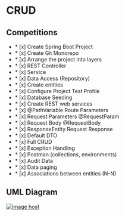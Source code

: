 # CRUD



  ## Competitions
     
 <ul>
     <li>* [x] Create Spring Boot Project</li>
     <li>* [x] Create Git Monorepo</li>
     <li>* [x] Arrange the project into layers</li>
     <li>* [x] REST Controller</li>
     <li>* [x] Service</li>
     <li>* [x] Data Access (Repository)</li>
     <li>* [x] Create entities</li>
     <li>* [x] Configure Project Test Profile</li>
     <li>* [x] Database Seeding</li>
     <li>* [x] Create REST web services</li>
     <li>* [x] @PathVariable Route Parameters</li>
     <li>* [x] Request Parameters @RequestParam</li>
     <li>* [x] Request Body @RequestBody</li>
     <li>* [x] ResponseEntity Request Response<T></li>
     <li>* [x] Default DTO</li>
     <li>* [x] Full CRUD</li>
     <li>* [x] Exception Handling</li>
     <li>* [x] Postman (collections, environments)</li>
     <li>* [x] Audit Data</li>
     <li>* [x] Data paging</li>
     <li>* [x] Associations between entities (N-N)</li>
</ul>


## UML Diagram


<a href="https://imgbox.com/ryVEcANG" target="_blank"><img src="https://images2.imgbox.com/e7/90/ryVEcANG_o.png" alt="image host"/></a>
